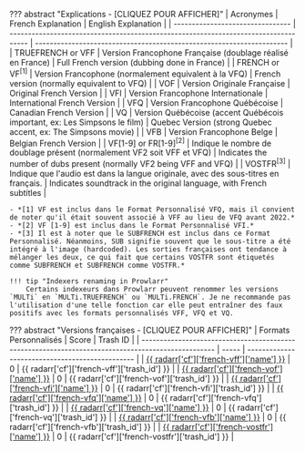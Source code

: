 ??? abstract "Explications - [CLIQUEZ POUR AFFICHER]"
    | Acronymes                        | French Explanation                                                                  | English Explanation                                                   |
    | -------------------------------- | ----------------------------------------------------------------------------------- | --------------------------------------------------------------------- |
    | TRUEFRENCH or VFF                | Version Francophone Française (doublage réalisé en France)                          | Full French version (dubbing done in France)                          |
    | FRENCH or VF<sup>[1]</sup>       | Version Francophone (normalement equivalent à la VFQ)                               | French version (normally equivalent to VFQ)                           |
    | VOF                              | Version Originale Française                                                         | Original French Version                                               |
    | VFI                              | Version Francophone Internationale                                                  | International French Version                                          |
    | VFQ                              | Version Francophone Québécoise                                                      | Canadian French Version                                               |
    | VQ                               | Version Québécoise (accent Québécois important, ex: Les Simpsons le film)           | Quebec Version (strong Quebec accent, ex: The Simpsons movie)         |
    | VFB                              | Version Francophone Belge                                                           | Belgian French Version                                                |
    | VF[1-9] or FR[1-9]<sup>[2]</sup> | Indique le nombre de doublage présent (normalement VF2 soit VFF et VFQ)             | Indicates the number of dubs present (normally VF2 being VFF and VFQ) |
    | VOSTFR<sup>[3]</sup>             | Indique que l'audio est dans la langue originale, avec des sous-titres en français. | Indicates soundtrack in the original language, with French subtitles  |

    - *[1] VF est inclus dans le Format Personnalisé VFQ, mais il convient de noter qu'il était souvent associé à VFF au lieu de VFQ avant 2022.*
    - *[2] VF [1-9] est inclus dans le Format Personnalisé VFI.*
    - *[3] Il est à noter que le SUBFRENCH est inclus dans ce Format Personnalisé. Néanmoins, SUB signifie souvent que le sous-titre a été intégré à l'image (hardcoded). Les sorties françaises ont tendance à mélanger les deux, ce qui fait que certains VOSTFR sont étiquetés comme SUBFRENCH et SUBFRENCH comme VOSTFR.*

    !!! tip "Indexers renaming in Prowlarr"
        Certains indexeurs dans Prowlarr peuvent renommer les versions `MULTi` en `MULTi.TRUEFRENCH` ou `MULTi.FRENCH`. Je ne recommande pas l'utilisation d'une telle fonction car elle peut entraîner des faux positifs avec les formats personnalisés VFF, VFQ et VQ.

??? abstract "Versions françaises - [CLIQUEZ POUR AFFICHER]"
    | Formats Personnalisés                                                                              | Score | Trash ID                                        |
    | -------------------------------------------------------------------------------------------------- | ----- | ----------------------------------------------- |
    | [{{ radarr['cf']['french-vff']['name'] }}](/Radarr/Radarr-collection-of-custom-formats/#vff)       | 0     | {{ radarr['cf']['french-vff']['trash_id'] }}    |
    | [{{ radarr['cf']['french-vof']['name'] }}](/Radarr/Radarr-collection-of-custom-formats/#vof)       | 0     | {{ radarr['cf']['french-vof']['trash_id'] }}    |
    | [{{ radarr['cf']['french-vfi']['name'] }}](/Radarr/Radarr-collection-of-custom-formats/#vfi)       | 0     | {{ radarr['cf']['french-vfi']['trash_id'] }}    |
    | [{{ radarr['cf']['french-vfq']['name'] }}](/Radarr/Radarr-collection-of-custom-formats/#vfq)       | 0     | {{ radarr['cf']['french-vfq']['trash_id'] }}    |
    | [{{ radarr['cf']['french-vq']['name'] }}](/Radarr/Radarr-collection-of-custom-formats/#vq)         | 0     | {{ radarr['cf']['french-vq']['trash_id'] }}     |
    | [{{ radarr['cf']['french-vfb']['name'] }}](/Radarr/Radarr-collection-of-custom-formats/#vfb)       | 0     | {{ radarr['cf']['french-vfb']['trash_id'] }}    |
    | [{{ radarr['cf']['french-vostfr']['name'] }}](/Radarr/Radarr-collection-of-custom-formats/#vostfr) | 0     | {{ radarr['cf']['french-vostfr']['trash_id'] }} |

